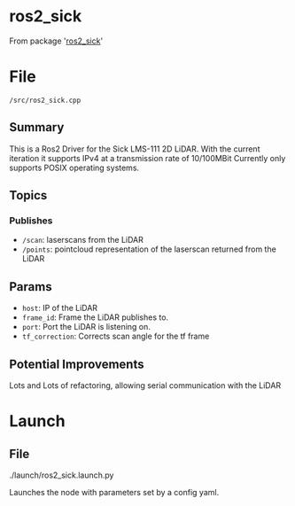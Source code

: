 # ros2_sick
From package '[ros2_sick](https://github.com/iscumd/isc_sick)'
# File
`/src/ros2_sick.cpp`

## Summary 
 This is a Ros2 Driver for the Sick LMS-111 2D LiDAR. With the current iteration it supports IPv4 at a transmission rate of 10/100MBit
Currently only supports POSIX operating systems.

## Topics

### Publishes
- `/scan`: laserscans from the LiDAR
- `/points`: pointcloud representation of the laserscan returned from the LiDAR

## Params
- `host`: IP of the LiDAR
- `frame_id`: Frame the LiDAR publishes to.
- `port`: Port the LiDAR is listening on.
- `tf_correction`: Corrects scan angle for the tf frame

## Potential Improvements
Lots and Lots of refactoring, allowing serial communication with the LiDAR 

# Launch
## File 
 ./launch/ros2_sick.launch.py 
 
  
Launches the node with parameters set by a config yaml.
 

